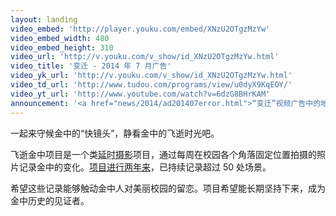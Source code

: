 ```yaml
---
layout: landing
video_embed: 'http://player.youku.com/embed/XNzU2OTgzMzYw'
video_embed_width: 480
video_embed_height: 310
video_url: 'http://v.youku.com/v_show/id_XNzU2OTgzMzYw.html'
video_title: '变迁 - 2014 年 7 月广告'
video_yk_url: 'http://v.youku.com/v_show/id_XNzU2OTgzMzYw.html'
video_td_url: 'http://www.tudou.com/programs/view/u0dyX9KqEOY/'
video_yt_url: 'http://www.youtube.com/watch?v=6dzG8BHrKAM'
announcement: '<a href="news/2014/ad201407error.html">“变迁”视频广告中的地名字幕更正说明</a>'
---
```


一起来守候金中的“快镜头”，静看金中的飞逝时光吧。

飞逝金中项目是一个类<abbr title="timelapse">延时摄影</abbr>项目，通过每周在校园各个角落固定位置拍摄的照片记录金中的变化。[项目进行两年来](introduction.html?utm_source=fleetingjz&utm_medium=inlinelink&utm_campaign=fleetingjz%2Fintroduction&utm_content=landing_slogan "项目介绍")，已持续记录超过 50 处场景。

希望这些记录能够触动金中人对美丽校园的留恋。项目希望能长期坚持下来，成为金中历史的见证者。